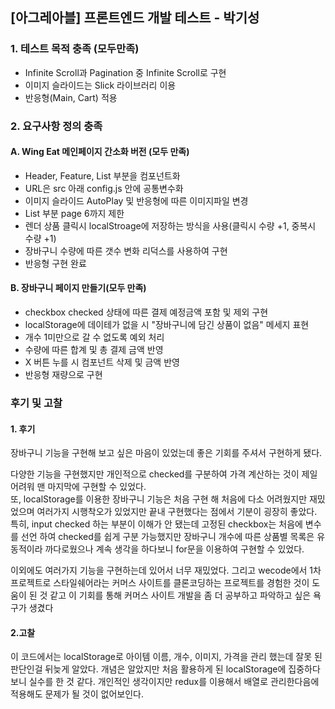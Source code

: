 ## [아그레아블] 프론트엔드 개발 테스트 - 박기성

### 1. 테스트 목적 충족 (모두만족)

- Infinite Scroll과 Pagination 중 Infinite Scroll로 구현
- 이미지 슬라이드는 Slick 라이브러리 이용
- 반응형(Main, Cart) 적용

### 2. 요구사항 정의 충족

#### A. Wing Eat 메인페이지 간소화 버전 (모두 만족)

- Header, Feature, List 부분을 컴포넌트화
- URL은 src 아래 config.js 안에 공통변수화
- 이미지 슬라이드 AutoPlay 및 반응형에 따른 이미지파일 변경
- List 부분 page 6까지 제한
- 렌더 상품 클릭시 localStroage에 저장하는 방식을 사용(클릭시 수량 +1, 중복시 수량 +1)
- 장바구니 수량에 따른 갯수 변화 리덕스를 사용하여 구현
- 반응형 구현 완료

#### B. 장바구니 페이지 만들기(모두 만족)

- checkbox checked 상태에 따른 결제 예정금액 포함 및 제외 구현
- localStorage에 데이테가 없을 시 "장바구니에 담긴 상품이 없음" 메세지 표현
- 개수 1미만으로 갈 수 없도록 예외 처리
- 수량에 따른 합계 및 총 결제 금액 반영
- X 버튼 누를 시 컴포넌트 삭제 및 금액 반영
- 반응형 재량으로 구현

### 후기 및 고찰

#### 1. 후기

장바구니 기능을 구현해 보고 싶은 마음이 있었는데 좋은 기회를 주셔서 구현하게 됐다.

다양한 기능을 구현했지만 개인적으로 checked를 구분하여 가격 계산하는 것이 제일 어려워 맨 마지막에 구현할 수 있었다.  
또, localStorage를 이용한 장바구니 기능은 처음 구현 해 처음에 다소 어려웠지만 재밌었으며 여러가지 시행착오가 있었지만 끝내 구현했다는 점에서 기분이 굉장히 좋았다.  
특히, input checked 하는 부분이 이해가 안 됐는데 고정된 checkbox는 처음에 변수를 선언 하여 checked를 쉽게 구분 가능했지만 장바구니 개수에 따른 상품별 목록은 유동적이라 까다로웠으나 계속 생각을 하다보니 for문을 이용하여 구현할 수 있었다.

이외에도 여러가지 기능을 구현하는데 있어서 너무 재밌었다.
그리고 wecode에서 1차 프로젝트로 스타일쉐어라는 커머스 사이트를 클론코딩하는 프로젝트를 경험한 것이 도움이 된 것 같고 이 기회를 통해 커머스 사이트 개발을 좀 더 공부하고 파악하고 싶은 욕구가 생겼다

#### 2.고찰

이 코드에서는 localStorage로 아이템 이름, 개수, 이미지, 가격을 관리 했는데 잘못 된 판단인걸 뒤늦게 알았다.
개념은 알았지만 처음 활용하게 된 localStorage에 집중하다 보니 실수를 한 것 같다. 개인적인 생각이지만 redux를 이용해서 배열로 관리한다음에 적용해도 문제가 될 것이 없어보인다.
